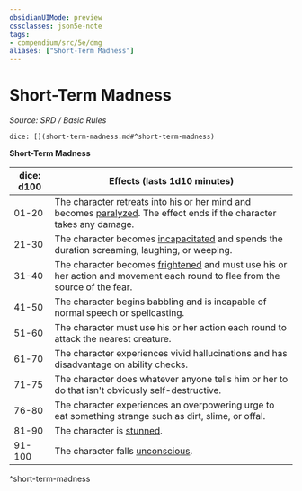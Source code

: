 ```yaml
---
obsidianUIMode: preview
cssclasses: json5e-note
tags:
- compendium/src/5e/dmg
aliases: ["Short-Term Madness"]
---
```

# Short-Term Madness
*Source: SRD / Basic Rules* 

`dice: [](short-term-madness.md#^short-term-madness)`

**Short-Term Madness**

| dice: d100 | Effects (lasts 1d10 minutes) |
|------------|------------------------------|
| 01-20 | The character retreats into his or her mind and becomes [paralyzed](Conditions.md#paralyzed). The effect ends if the character takes any damage. |
| 21-30 | The character becomes [incapacitated](Conditions.md#incapacitated) and spends the duration screaming, laughing, or weeping. |
| 31-40 | The character becomes [frightened](Conditions.md#frightened) and must use his or her action and movement each round to flee from the source of the fear. |
| 41-50 | The character begins babbling and is incapable of normal speech or spellcasting. |
| 51-60 | The character must use his or her action each round to attack the nearest creature. |
| 61-70 | The character experiences vivid hallucinations and has disadvantage on ability checks. |
| 71-75 | The character does whatever anyone tells him or her to do that isn't obviously self-destructive. |
| 76-80 | The character experiences an overpowering urge to eat something strange such as dirt, slime, or offal. |
| 81-90 | The character is [stunned](Conditions.md#stunned). |
| 91-100 | The character falls [unconscious](Conditions.md#unconscious). |
^short-term-madness